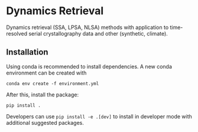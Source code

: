 # Dynamics Retrieval

Dynamics retrieval (SSA, LPSA, NLSA) methods with application to time-resolved serial crystallography data and other (synthetic, climate).


## Installation

Using conda is recommended to install dependencies. A new conda environment can
be created with

    conda env create -f environment.yml

After this, install the package:

    pip install .

Developers can use `pip install -e .[dev]` to install in developer mode with
additional suggested packages.